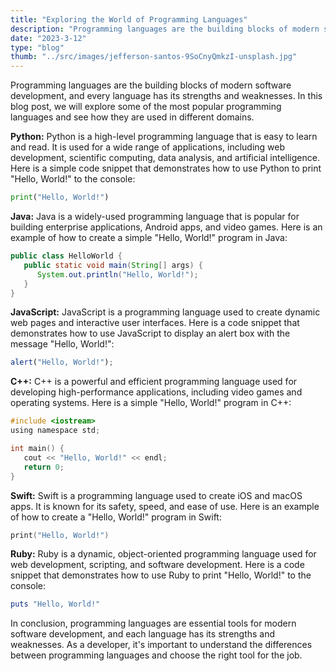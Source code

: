 ```yaml
---
title: "Exploring the World of Programming Languages"
description: "Programming languages are the building blocks of modern software development, and every language has its strengths and weaknesses. In this blog post, we will explore some of the most popular programming languages and see how they are used in different domains."
date: "2023-3-12"
type: "blog"
thumb: "../src/images/jefferson-santos-9SoCnyQmkzI-unsplash.jpg"
---
```

Programming languages are the building blocks of modern software development, and every language has its strengths and weaknesses. In this blog post, we will explore some of the most popular programming languages and see how they are used in different domains.

__Python:__ Python is a high-level programming language that is easy to learn and read. It is used for a wide range of applications, including web development, scientific computing, data analysis, and artificial intelligence. Here is a simple code snippet that demonstrates how to use Python to print "Hello, World!" to the console:
```python
print("Hello, World!")
```

__Java:__ Java is a widely-used programming language that is popular for building enterprise applications, Android apps, and video games. Here is an example of how to create a simple "Hello, World!" program in Java:
```java
public class HelloWorld {
   public static void main(String[] args) {
      System.out.println("Hello, World!");
   }
}
```

__JavaScript:__ JavaScript is a programming language used to create dynamic web pages and interactive user interfaces. Here is a code snippet that demonstrates how to use JavaScript to display an alert box with the message "Hello, World!":
```javascript
alert("Hello, World!");
```

__C++:__ C++ is a powerful and efficient programming language used for developing high-performance applications, including video games and operating systems. Here is a simple "Hello, World!" program in C++:
```c
#include <iostream>
using namespace std;

int main() {
   cout << "Hello, World!" << endl;
   return 0;
}
```

__Swift:__ Swift is a programming language used to create iOS and macOS apps. It is known for its safety, speed, and ease of use. Here is an example of how to create a "Hello, World!" program in Swift:
```swift
print("Hello, World!")
```

__Ruby:__ Ruby is a dynamic, object-oriented programming language used for web development, scripting, and software development. Here is a code snippet that demonstrates how to use Ruby to print "Hello, World!" to the console:
```ruby
puts "Hello, World!"
```

In conclusion, programming languages are essential tools for modern software development, and each language has its strengths and weaknesses. As a developer, it's important to understand the differences between programming languages and choose the right tool for the job.